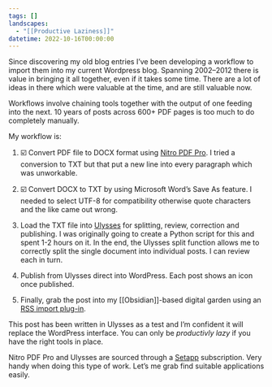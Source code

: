 ```yaml
---
tags: []
landscapes:
  - "[[Productive Laziness]]"
datetime: 2022-10-16T00:00:00
---
```

Since discovering my old blog entries I’ve been developing a workflow to import them into my current Wordpress blog. Spanning 2002–2012 there is value in bringing it all together, even if it takes some time. There are a lot of ideas in there which were valuable at the time, and are still valuable now.

Workflows involve chaining tools together with the output of one feeding into the next. 10 years of posts across 600+ PDF pages is too much to do completely manually.

My workflow is:

1. ☑️ Convert PDF file to DOCX format using [Nitro PDF Pro](https://www.gonitro.com/). I tried a conversion to TXT but that put a new line into every paragraph which was unworkable.

3. ☑️ Convert DOCX to TXT by using Microsoft Word’s Save As feature. I needed to select UTF-8 for compatibility otherwise quote characters and the like came out wrong.

5. Load the TXT file into [Ulysses](https://ulysses.app) for splitting, review, correction and publishing. I was originally going to create a Python script for this and spent 1-2 hours on it. In the end, the Ulysses split function allows me to correctly split the single document into individual posts. I can review each in turn.

7. Publish from Ulysses direct into WordPress. Each post shows an icon once published.

9. Finally, grab the post into my [[Obsidian]]-based digital garden using an [RSS import plug-in](https://quantumgardener.blog/2022/08/28/success-process-flipped/).

This post has been written in Ulysses as a test and I’m confident it will replace the WordPress interface. You can only be _productivly lazy_ if you have the right tools in place.

Nitro PDF Pro and Ulysses are sourced through a [Setapp](https://setapp.com) subscription. Very handy when doing this type of work. Let’s me grab find suitable applications easily.

